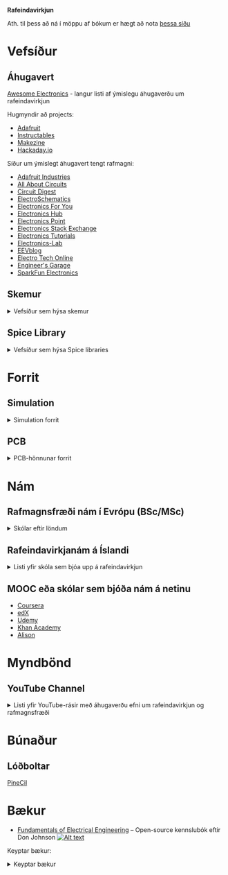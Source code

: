 **Rafeindavirkjun**

Ath. til þess að ná í möppu af bókum er hægt að nota [þessa síðu](https://download-directory.github.io/)


# Vefsíður

## Áhugavert

[Awesome Electronics](https://github.com/kitspace/awesome-electronics) - langur listi af ýmislegu áhugaverðu um rafeindavirkjun

Hugmyndir að projects:
- [Adafruit](https://adafruit.com)
- [Instructables](https://instructables.com/tag/type-id/category-technology/)
- [Makezine](https://makezine.com/category/electronics/)
- [Hackaday.io](https://hackaday.io)

Síður um ýmislegt áhugavert tengt rafmagni:
- [Adafruit Industries](https://www.adafruit.com)
- [All About Circuits](https://www.allaboutcircuits.com)
- [Circuit Digest](https://circuitdigest.com)
- [ElectroSchematics](https://www.electroschematics.com)
- [Electronics For You](https://electronicsforu.com)
- [Electronics Hub](https://www.electronicshub.org)
- [Electronics Point](https://www.electronicspoint.com)
- [Electronics Stack Exchange](https://electronics.stackexchange.com)
- [Electronics Tutorials](https://www.electronics-tutorials.ws)
- [Electronics-Lab](https://www.electronics-lab.com)
- [EEVblog](https://www.eevblog.com)
- [Electro Tech Online](https://www.electro-tech-online.com)
- [Engineer's Garage](https://www.engineersgarage.com)
- [SparkFun Electronics](https://www.sparkfun.com)

## Skemur

<details>
<summary> Vefsíður sem hýsa skemur </summary>

- [EL34World](https://el34world.com/)
- [Music Electronics Forum](https://music-electronics-forum.com)
- [EEWeb](https://www.eeweb.com/)
- [CircuitLab](https://www.circuitlab.com/)
- [Circuit Diagram](https://www.circuit-diagram.org/)
- [Schematics.com](https://www.schematics.com/)
- [Electroschematics](https://www.electroschematics.com/)
- [Discover Circuits](http://www.discovercircuits.com/)
- [Circuit Finder](https://www.circuit-finder.com/)
- [Free Electronic Circuits](http://www.free-electronic-circuits.com/)
- [Circuit Digest](https://circuitdigest.com/)
- [Build Electronic Circuits](https://www.build-electronic-circuits.com/)

</details>



## Spice Library

<details>
<summary> Vefsíður sem hýsa Spice libraries </summary>
* [YouSpice](https://www.youspice.com/links-to-spice-libraries/)
* [LT Wiki](https://ltwiki.org/?title=Components_Library_and_Circuits)
* [Cordell](https://www.cordellaudio.com/book/spice_models.shtml)
* [KiCad Spice Library](https://github.com/kicad-spice-library/KiCad-Spice-Library)
* [Analog.com](https://www.analog.com/en/design-center/simulation-models/spice-models.html)
* [Vishay](https://www.vishay.com/en/how/design-support-tools/)
* [MicroChip Spice Models](https://www.microchip.com/en-us/document-listing?docCategory=boarddesignfiles/spicemodels)
* [MicroChip Spice Models 2](https://www.microsemi.com/document-portal/cat_view/56661-internal-documents/5674-spice-datasheets)
* [Little Fuse](https://www.littelfuse.com/technical-resources/spice-models.aspx)
* [Kyocera](https://www.kyocera-avx.com/design-tools/spice-models/)
</details>



# Forrit

## Simulation

<details>
<summary> Simulation forrit </summary>
* [MATLAB](https://www.mathworks.com/products/matlab.html)
* [LTSpice](https://www.analog.com/en/design-center/design-tools-and-calculators/ltspice-simulator.html)
* [Livespice](http://www.livespice.org/)
* [Multisim](https://www.multisim.com/)
* [PSpice](https://www.pspice.com/)
* [KiCad](https://www.kicad.org/)
* [Autocad Electrical](https://www.autodesk.com/products/autocad/included-toolsets/autocad-electrical)
* [ANSYS](https://www.ansys.com/products/electronics)
* [PowerWorld](https://www.powerworld.com/products/simulator/overview)
</details>

## PCB
<details>
  <summary> PCB-hönnunar forrit </summary>
- [Altium Designer](https://www.altium.com/)
- [Autodesk EAGLE](https://www.autodesk.com/products/eagle/overview)
- [KiCad EDA](https://kicad-pcb.org/)
- [Cadence OrCAD](https://www.orcad.com/)
- [Mentor Graphics PADS](https://www.pads.com/)
- [DipTrace](https://www.diptrace.com/)
- [Proteus Design Suite](https://www.labcenter.com/)
- [Zuken CR-8000](https://www.zuken.com/en/product/cr-8000/)
- [EasyEDA](https://easyeda.com/)
- [CircuitMaker](https://circuitmaker.com/)
</details>

# Nám

## Rafmagnsfræði nám í Evrópu (BSc/MSc)

<details>
<summary> Skólar eftir löndum </summary>

- **Sviss**
  - [ETH Zurich](https://www.ethz.ch/en.html)
  - [EPFL - Ecole Polytechnique Federale de Lausanne](https://www.epfl.ch/en/)
- **Þýskaland**
  - [Technical University of Munich](https://www.tum.de/en/)
  - [RWTH Aachen University](https://www.rwth-aachen.de/)
- **Holland**
  - [Delft University of Technology](https://www.tudelft.nl/en/)
- **Svíþjóð**
  - [KTH Royal Institute of Technology](https://www.kth.se/en)
- **Belgía**
  - [KU Leuven](https://www.kuleuven.be/english/)
- **Danmörk**
  - [Technical University of Denmark](https://www.dtu.dk/english)
- **Ítalía**
  - [Politecnico di Milano](https://www.polimi.it/en/)
- **Frakkland**
  - [Ecole Polytechnique](https://www.polytechnique.edu/)

</details>

## Rafeindavirkjanám á Íslandi

<details>
<summary>Listi yfir skóla sem bjóa upp á rafeindavirkjun</summary>

Hér er hægt að sjá uppröðun á áföngum hjá þeim framhaldsskólum sem hafa grunndeild rafiðna:

[Tækniskólanum](http://www.tskoli.is/skolar/raftaekniskolinn)

[Iðnskólanum í Hafnarfirði](http://www.idnskolinn.is/mc/namid/um-rafidnir/ "Iðnskólinn í Hafnarfirði")

[Verkmenntaskólanum á Akureyri](http://www.vma.is/is/moya/page/o_grunndeild_rafidna)

[Menntaskólanum á Ísafirði](http://www.fvi.is/namid/grunnnam_rafidna/)

[Verkmenntaskólanum Austurlandi](http://www.va.is/is/moya/page/grunnnam-rafidna-gr-)

[Fjölbrautaskóla Suðurnesja](http://www.fss.is/index.php/grunnnam-rafidhna-gr-80-ein "Grunndeild rafiðna á Suðurnesjum")

[Fjölbrautaskóla Vesturlands á Akranesi](http://www.fva.is/raf/)

[Framhaldsskólanum í Vestmannaeyjum](http://www.fiv.is/default.asp?sid_id=27420&tId=1&Tre_Rod=001|002|006|001|&qsr "Grunndeild rafiðna í Vestmannaeyjum")

[Fjölbrautaskólanum á Suðurlandi](http://www2.fsu.is/index.php/namsbrautirhuldar/1360-grunnnam-rafiena-gr)

</details>

## MOOC eða skólar sem bjóða nám á netinu
- [Coursera](https://www.coursera.org)
- [edX](https://www.edx.org)
- [Udemy](https://www.udemy.com)
- [Khan Academy](https://www.khanacademy.org)
- [Alison](https://alison.com)

# Myndbönd

## YouTube Channel

<details>
<summary>Listi yfir YouTube-rásir með áhugaverðu efni um rafeindavirkjun og rafmagnsfræði</summary>

- [Eugene Khutoryansky](https://www.youtube.com/@EugeneKhutoryansky): Eðlisfræði, rafmagnsfræði og stærðfræði sýnimyndbönd til að gera viðfangsefnin aðgengilegri.
- [ElectroBOOM](https://www.youtube.com/@ElectroBOOM): Áhugaverð kennslumyndbönd um rafmagnsfræði með grín-ívafi.
- [EEVBlog](https://www.youtube.com/@EEVblog): Rafmagnsfræðingur með vídeó-blogg, kennslymyndbönd og gagnrýni um búnað og fleira.
- [BigClive](https://www.youtube.com/@bigclivedotcom): Ítarleg myndbönd sem brjóta niður búnað og mikið um '*reverse engineering*'.
- [Adafruit Industries](https://www.youtube.com/@adafruit): DIY rafmagnsbúnaður, kennslumyndbönd og annað frá stærsta open-source *harðbúnaðar*-fyrirtæki heims.
- [GreatScott](https://www.youtube.com/@greatscottlab): DIY rafmagns verkefni, kennslumyndbönd og tilraunir.
- [Ben Heck](https://www.youtube.com/@BenHeckHacks): Sýnidæmi um skapandi rafmagnsbúnað, hökk, modd og fleira.
- [ElectronicsNmore](https://www.youtube.com/@electronicsNmore): Ítarleg DIY verkefni, gagnrýni um búnað og góðar útskýringar.
- [Tech Ideas](https://www.youtube.com/@TechIdeasAG): Áhugaverð og stundum einstakur búnaður og tæki (e. gadgets), einnig DIY verkefni.
- [Tech Ingredients](https://www.youtube.com/@TechIngredients): Flókin tæknileg hugtök brotin niður í auðskiljanleg myndbönd.
- [Julian Lett](https://www.youtube.com/@JulianIlett): DIY, gagnrýni og fleira.
- [Andreas Spiess](https://www.youtube.com/@AndreasSpiess): allskyns efni - mikið um IoT og SBc tölvur.
- [Sparkfun](https://www.youtube.com/@sparkfun): Kennslumyndbönd, DIY og græjur frá stóru rafmagnsfyrirtæki.
- [Afrotechmods](https://www.youtube.com/user/Afrotechmods): Skemmtileg og áhugaverð rafmagns verkefni og kennslumyndbönd fyrir fólk á öllum stigum skilnings.
- [mikeselectricstuff](https://www.youtube.com/user/mikeselectricstuff): *Teardown* af rafeindabúnaði en einnig mikið um *vintage* búnað.
- [The Signal Path](https://www.youtube.com/user/TheSignalPathBlog): Ítarleg myndbönd, kennslumyndbönd og umfjöllun um advanced rafmagnsfræði.
- [All About Circuits](https://www.youtube.com/user/AllAboutCircuitsECM): Fréttir, kennslymyndbönd, greinar og fleira.
- [Robert Feranec](https://www.youtube.com/user/matarofe): Myndbönd um harware hönnun, þá sérstaklega PCB hönnun og layout.
- [AddOhms](https://www.youtube.com/user/AddOhms): Rafmagnsfræði kennslumyndbönd fyrir byrjendur og lengra komna.
- [Chris Gammell's Analog Life](https://www.youtube.com/user/ChrisGammell): Umfjöllum um real-life notkun og vandamál í hliðrænni hönnun.
- [EEs Talk Tech](https://www.youtube.com/channel/UCZ6WV7VfZfZIOP4RdOV7P5Q): Rafmagnsfærði hlaðvarp frá verkfræðingum Keysight.
- [Electronoobs](https://www.youtube.com/user/Electronoobs): Allskyns myndbönd um rafmagnsfræði, frá einföldu í flókið.
- [Jeremy Fielding](https://www.youtube.com/user/jeremyfieldingsr): Aðallega verkfræði og vélaverkfræði en einnig myndbönd um rafmagnsfræði.
- [The Post Apocalyptic Inventor](https://www.youtube.com/user/TPAIvideos): DIY rafmagnstæki, mikið um endurnýtingu tækja.
- [Bald Engineer](https://www.youtube.com/user/baldengineer): Tutorials and project guides that focus
- [Engineering Explained](https://www.youtube.com/user/EngineeringExplained): Ítarleg myndbönd um bifvélavirkjun og rafmagnsfræði og grunnatriiði þess.
- [Frank Makes](https://www.youtube.com/user/FrankMakes): Samblanda af viðarsmiði og rafmagnsfræði, vel smíðuð DIY verkefni.
- [Ben Eater](https://www.youtube.com/user/eaterbc): Ítarleg myndbönd um tölvunarfræði og rafmagnsfræði, kennslymyndbönd um smíði á brauðbretti.
- [MJLorton](https://www.youtube.com/user/mjlorton)
- [jkgamm041](https://www.youtube.com/user/jkgamm041)
- [EcProjects](https://www.youtube.com/user/EcProjects)
- [Photonvids](https://www.youtube.com/user/Photonvids)
- [sdgelectronics](https://www.youtube.com/user/sdgelectronics)
- [paceworldwide](https://www.youtube.com/user/paceworldwide)
- [Uncle Doug](https://www.youtube.com/@UncleDoug) Allt til að vita um lampamagnara, bilanargreiningu, hvernig þeir virka og hvernig á að hanna þá.
</details>

# Búnaður
## Lóðboltar
[PineCil](https://pine64.com/product/pinecil-smart-mini-portable-soldering-iron/)

# Bækur

- [Fundamentals of Electrical Engineering](https://www.ece.rice.edu/~dhj/courses/elec241/col10040.pdf) – Open-source kennslubók eftir Don Johnson [![Alt text](https://camo.githubusercontent.com/3481414765df8f5f81444651c05cdf78325f0ede49471c53d29dffd443090eba/68747470733a2f2f6a617977636a6c6f76652e6769746875622e696f2f73622f69636f2f6d696e2d6f73732e737667)](https://opensource.com/)

Keyptar bækur:
<details>
  <summary> Keyptar bækur </summary>

- [Mims III, Getting Started in Electronics](https://www.amazon.com/Getting-Started-Electronics-Forrest-Mims/dp/0945053282)
- [Geier, How to Diagnose & Fix Everything Electronic](https://www.amazon.com/How-Diagnose-Everything-Electronic-Second/dp/0071744223)
- [Kybett & Boysen, All New Electronics Self-Teaching Guide](https://www.amazon.com/All-New-Electronics-Self-Teaching-Guide/dp/1118217322)
- ["The Art of Electronics" by Paul Horowitz and Winfield Hill](https://www.amazon.com/Art-Electronics-Paul-Horowitz/dp/0521809266)
- ["Practical Electronics for Inventors" by Paul Scherz and Simon Monk](https://www.amazon.com/Practical-Electronics-Inventors-Fourth-Scherz/dp/1259587541)
- ["Learning the Art of Electronics" by Thomas C. Hayes and Paul Horowitz](https://www.amazon.com/Learning-Art-Electronics-Hands-On-Engineering/dp/0521177235)
- ["Make: Electronics" by Charles Platt](https://www.amazon.com/Make-Electronics-Components-Experiment-Electronic/dp/1680450263)
- ["Getting Started in Electronics" by Forrest M. Mims III](https://www.amazon.com/Getting-Started-Electronics-Forrest-Mims/dp/0945053282)
- ["Electronic Devices and Circuit Theory" by Robert L. Boylestad and Louis Nashelsky](https://www.amazon.com/Electronic-Devices-Circuit-Theory-11th/dp/0132622262)
- ["Microelectronic Circuits" by Adel S. Sedra and Kenneth C. Smith](https://www.amazon.com/Microelectronic-Circuits-Oxford-Series-Electricalelectronics/dp/0199339139)
</details>


